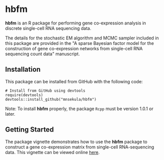 # hbfm

**hbfm** is an R package for performing gene co-expression analysis in discrete single-cell RNA sequencing data. 

The details for the stochastic EM algorithm and MCMC sampler included in this package are provided in the "A sparse Bayesian factor model for the construction of gene co-expression networks from single-cell RNA sequencing count data" manuscript.

## Installation
This package can be installed from GitHub with the following code:

```{r, warning=FALSE}
# Install from GitHub using devtools
require(devtools)
devtools::install_github("mnsekula/hbfm")
```

Note: To install **hbfm** properly, the package `Rcpp` must be version 1.0.1 or later.

## Getting Started
The package vignette demonstrates how to use the **hbfm** package to construct a gene co-expression matrix from single-cell RNA-sequencing data. This vignette can be viewed online [here](http://htmlpreview.github.io/?https://github.com/mnsekula/hbfm/blob/master/hbfm.html).